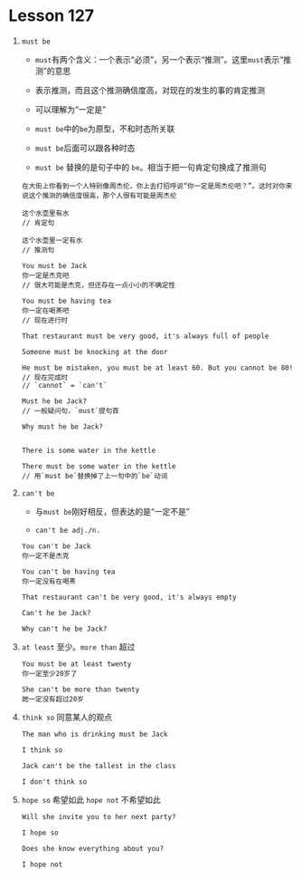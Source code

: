 # Lesson 127

1. `must be`

   - `must`有两个含义：一个表示“必须”，另一个表示“推测”。这里`must`表示“推测”的意思

   - 表示推测，而且这个推测确信度高，对现在的发生的事的肯定推测

   - 可以理解为“一定是”

   - `must be`中的`be`为原型，不和时态所关联

   - `must be`后面可以跟各种时态

   - `must be` 替换的是句子中的 `be`。相当于把一句肯定句换成了推测句

   ```
   在大街上你看到一个人特别像周杰伦，你上去打招呼说“你一定是周杰伦吧？”。这时对你来说这个推测的确信度很高，那个人很有可能是周杰伦

   这个水壶里有水
   // 肯定句

   这个水壶里一定有水
   // 推测句
   ```

   ```
   You must be Jack
   你一定是杰克吧
   // 很大可能是杰克，但还存在一点小小的不确定性

   You must be having tea
   你一定在喝茶吧
   // 现在进行时

   That restaurant must be very good, it's always full of people

   Someone must be knocking at the door

   He must be mistaken, you must be at least 60. But you cannot be 80!
   // 现在完成时
   // `cannot` = `can't`

   Must he be Jack?
   // 一般疑问句，`must`提句首

   Why must he be Jack?


   There is some water in the kettle

   There must be some water in the kettle
   // 用`must be`替换掉了上一句中的`be`动词
   ```

2. `can't be`

   - 与`must be`刚好相反，但表达的是“一定不是”

   - `can't be adj./n.`

   ```
   You can't be Jack
   你一定不是杰克

   You can't be having tea
   你一定没有在喝茶

   That restaurant can't be very good, it's always empty

   Can't he be Jack?

   Why can't he be Jack?
   ```

3. `at least` 至少。`more than` 超过

   ```
   You must be at least twenty
   你一定至少20岁了

   She can't be more than twenty
   她一定没有超过20岁
   ```

4. `think so` 同意某人的观点

   ```
   The man who is drinking must be Jack

   I think so

   Jack can't be the tallest in the class

   I don't think so
   ```

5. `hope so` 希望如此 `hope not` 不希望如此

   ```
   Will she invite you to her next party?

   I hope so

   Does she know everything about you?

   I hope not
   ```
